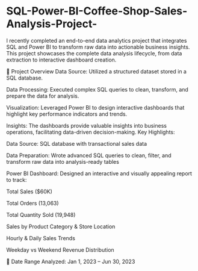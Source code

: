 # SQL-Power-BI-Coffee-Shop-Sales-Analysis-Project-

I recently completed an end-to-end data analytics project that integrates SQL and Power BI to transform raw data into actionable business insights. This project showcases the complete data analysis lifecycle, from data extraction to interactive dashboard creation.


🔧 Project Overview
Data Source: Utilized a structured dataset stored in a SQL database.

Data Processing: Executed complex SQL queries to clean, transform, and prepare the data for analysis.

Visualization: Leveraged Power BI to design interactive dashboards that highlight key performance indicators and trends.

Insights: The dashboards provide valuable insights into business operations, facilitating data-driven decision-making.
Key Highlights:

Data Source: SQL database with transactional sales data

Data Preparation: Wrote advanced SQL queries to clean, filter, and transform raw data into analysis-ready tables

Power BI Dashboard: Designed an interactive and visually appealing report to track:

Total Sales ($60K)

Total Orders (13,063)

Total Quantity Sold (19,948)

Sales by Product Category & Store Location

Hourly & Daily Sales Trends

Weekday vs Weekend Revenue Distribution

📆 Date Range Analyzed: Jan 1, 2023 – Jun 30, 2023
